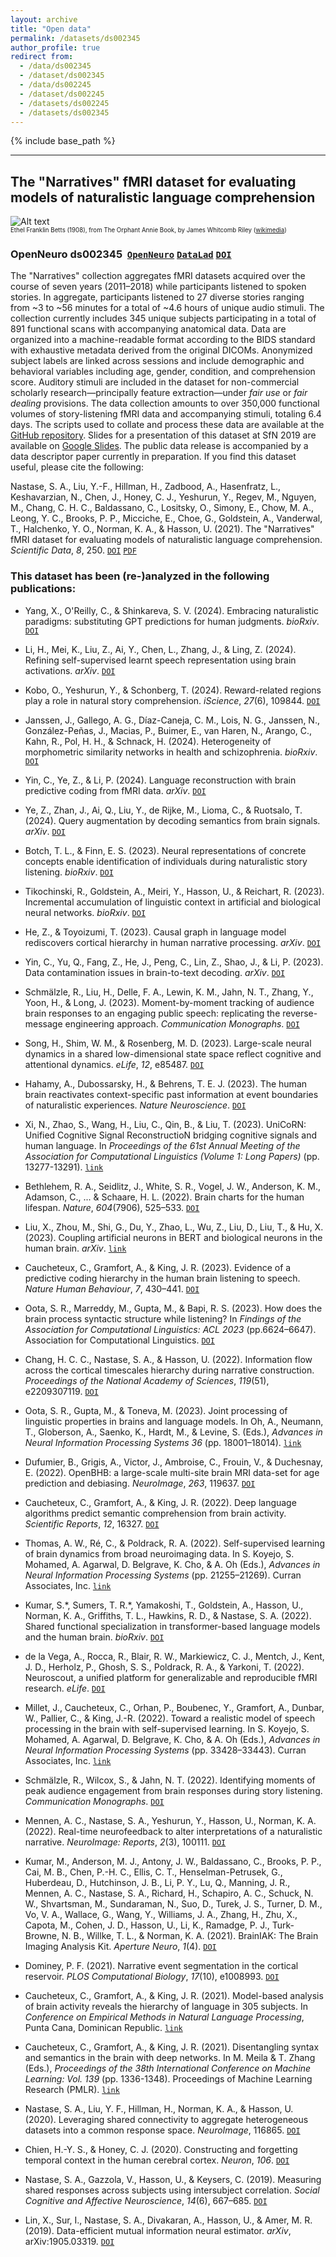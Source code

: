 ```yaml
---
layout: archive
title: "Open data"
permalink: /datasets/ds002345
author_profile: true
redirect from:
  - /data/ds002345
  - /dataset/ds002345
  - /data/ds002245
  - /dataset/ds002245
  - /datasets/ds002245
  - /datasets/ds002345
---
```


{% include base_path %}

---

## The "Narratives" fMRI dataset for evaluating models of naturalistic language comprehension

![Alt text](https://upload.wikimedia.org/wikipedia/commons/a/a0/Orphant_Annie_Book_%E2%80%93_Title_page.jpg?raw=true&s=100 "The Orphant Annie Book")  
<sub><sup>Ethel Franklin Betts (1908), from The Orphant Annie Book, by James Whitcomb Riley ([wikimedia](https://commons.wikimedia.org/wiki/File:Orphant_Annie_Book_%E2%80%93_Title_page.jpg))</sup></sub>

### OpenNeuro ds002345  [`OpenNeuro`](https://openneuro.org/datasets/ds002345/) [`DataLad`](http://datasets.datalad.org/?dir=/labs/hasson/narratives) [`DOI`](https://doi.org/10.18112/openneuro.ds002345.v1.1.4)

The "Narratives" collection aggregates fMRI datasets acquired over the course of seven years (2011&ndash;2018) while participants listened to spoken stories. In aggregate, participants listened to 27 diverse stories ranging from ~3 to ~56 minutes for a total of ~4.6 hours of unique audio stimuli. The collection currently includes 345 unique subjects participating in a total of 891 functional scans with accompanying anatomical data. Data are organized into a machine-readable format according to the BIDS standard with exhaustive metadata derived from the original DICOMs. Anonymized subject labels are linked across sessions and include demographic and behavioral variables including age, gender, condition, and comprehension score. Auditory stimuli are included in the dataset for non-commercial scholarly research&mdash;principally feature extraction&mdash;under *fair use* or *fair dealing* provisions. The data collection amounts to over 350,000 functional volumes of story-listening fMRI data and accompanying stimuli, totaling 6.4 days. The scripts used to collate and process these data are available at the [GitHub repository](https://github.com/snastase/narratives/). Slides for a presentation of this dataset at SfN 2019 are available on [Google Slides](https://docs.google.com/presentation/d/1KNViRGPHFf53PJLTM-1B1ZguHXSPWR2nppkLWNLSuy8/edit?usp=sharing). The public data release is accompanied by a data descriptor paper currently in preparation. If you find this dataset useful, please cite the following:

Nastase, S. A., Liu, Y.-F., Hillman, H., Zadbood, A., Hasenfratz, L., Keshavarzian, N., Chen, J., Honey, C. J., Yeshurun, Y., Regev, M., Nguyen, M., Chang, C. H. C., Baldassano, C., Lositsky, O., Simony, E., Chow, M. A., Leong, Y. C., Brooks, P. P., Micciche, E., Choe, G., Goldstein, A., Vanderwal, T., Halchenko, Y. O., Norman, K. A., & Hasson, U. (2021). The "Narratives" fMRI dataset for evaluating models of naturalistic language comprehension. *Scientific Data*, *8*, 250. [`DOI`](https://doi.org/10.1038/s41597-021-01033-3) [`PDF`](https://snastase.github.io/files/Nastase_SciData_2021.pdf)

### This dataset has been (re-)analyzed in the following publications:

- Yang, X., O'Reilly, C., & Shinkareva, S. V. (2024). Embracing naturalistic paradigms: substituting GPT predictions for human judgments. *bioRxiv*. [`DOI`](https://doi.org/10.1101/2024.06.17.599327)

- Li, H., Mei, K., Liu, Z., Ai, Y., Chen, L., Zhang, J., & Ling, Z. (2024). Refining self-supervised learnt speech representation using brain activations. *arXiv*. [`DOI`](https://doi.org/10.48550/arXiv.2406.08266)

- Kobo, O., Yeshurun, Y., & Schonberg, T. (2024). Reward-related regions play a role in natural story comprehension. *iScience*, *27*(6), 109844. [`DOI`](https://doi.org/10.1016/j.isci.2024.109844)

- Janssen, J., Gallego, A. G., Díaz-Caneja, C. M., Lois, N. G., Janssen, N., González-Peñas, J., Macias, P., Buimer, E., van Haren, N., Arango, C., Kahn, R., Pol, H. H., & Schnack, H. (2024). Heterogeneity of morphometric similarity networks in health and schizophrenia. *bioRxiv*. [`DOI`](https://doi.org/10.1101/2024.03.26.586768)

- Yin, C., Ye, Z., & Li, P. (2024). Language reconstruction with brain predictive coding from fMRI data. *arXiv*. [`DOI`](https://doi.org/10.48550/arXiv.2405.11597)

- Ye, Z., Zhan, J., Ai, Q., Liu, Y., de Rijke, M., Lioma, C., & Ruotsalo, T. (2024). Query augmentation by decoding semantics from brain signals. *arXiv*. [`DOI`](https://doi.org/10.48550/arXiv.2402.15708)

- Botch, T. L., & Finn, E. S. (2023). Neural representations of concrete concepts enable identification of individuals during naturalistic story listening. *bioRxiv*. [`DOI`](https://doi.org/10.1101/2023.09.07.556725)

- Tikochinski, R., Goldstein, A., Meiri, Y., Hasson, U., & Reichart, R. (2023). Incremental accumulation of linguistic context in artificial and biological neural networks. *bioRxiv*. [`DOI`](https://doi.org/10.1101/2024.01.15.575798)

- He, Z., & Toyoizumi, T. (2023). Causal graph in language model rediscovers cortical hierarchy in human narrative processing. *arXiv*. [`DOI`](https://doi.org/10.48550/arXiv.2311.10431)

- Yin, C., Yu, Q., Fang, Z., He, J., Peng, C., Lin, Z., Shao, J., & Li, P. (2023). Data contamination issues in brain-to-text decoding. *arXiv*. [`DOI`](https://doi.org/10.48550/arXiv.2312.10987)

- Schmälzle, R., Liu, H., Delle, F. A., Lewin, K. M., Jahn, N. T., Zhang, Y., Yoon, H., & Long, J. (2023). Moment-by-moment tracking of audience brain responses to an engaging public speech: replicating the reverse-message engineering approach. *Communication Monographs*. [`DOI`](https://doi.org/10.1080/03637751.2023.2240398)

- Song, H., Shim, W. M., & Rosenberg, M. D. (2023). Large-scale neural dynamics in a shared low-dimensional state space reflect cognitive and attentional dynamics. *eLife*, *12*, e85487. [`DOI`](https://doi.org/10.7554/eLife.85487)

- Hahamy, A., Dubossarsky, H., & Behrens, T. E. J. (2023). The human brain reactivates context-specific past information at event boundaries of naturalistic experiences. *Nature Neuroscience*. [`DOI`](https://doi.org/10.1038/s41593-023-01331-6)

- Xi, N., Zhao, S., Wang, H., Liu, C., Qin, B., & Liu, T. (2023). UniCoRN: Unified Cognitive Signal ReconstructioN bridging cognitive signals and human language. In *Proceedings of the 61st Annual Meeting of the Association for Computational Linguistics (Volume 1: Long Papers)* (pp. 13277-13291). [`link`](https://aclanthology.org/2023.acl-long.741)

- Bethlehem, R. A., Seidlitz, J., White, S. R., Vogel, J. W., Anderson, K. M., Adamson, C., ... & Schaare, H. L. (2022). Brain charts for the human lifespan. *Nature*, *604*(7906), 525–533. [`DOI`](https://doi.org/10.1038/s41586-022-04554-y)

- Liu, X., Zhou, M., Shi, G., Du, Y., Zhao, L., Wu, Z., Liu, D., Liu, T., & Hu, X. (2023). Coupling artificial neurons in BERT and biological neurons in the human brain. *arXiv*. [`link`](https://arxiv.org/abs/2303.14871)

- Caucheteux, C., Gramfort, A., & King, J. R. (2023). Evidence of a predictive coding hierarchy in the human brain listening to speech. *Nature Human Behaviour*, *7*, 430–441. [`DOI`](https://doi.org/10.1038/s41562-022-01516-2)

- Oota, S. R., Marreddy, M., Gupta, M., & Bapi, R. S. (2023). How does the brain process syntactic structure while listening? In *Findings of the Association for Computational Linguistics: ACL 2023* (pp.6624–6647). Association for Computational Linguistics. [`DOI`](https://doi.org/10.18653/v1/2023.findings-acl.415)

- Chang, H. C. C., Nastase, S. A., & Hasson, U. (2022). Information flow across the cortical timescales hierarchy during narrative construction. *Proceedings of the National Academy of Sciences*, *119*(51), e2209307119. [`DOI`](https://doi.org/10.1073/pnas.2209307119)

- Oota, S. R., Gupta, M., & Toneva, M. (2023). Joint processing of linguistic properties in brains and language models. In Oh, A., Neumann, T., Globerson, A., Saenko, K., Hardt, M., & Levine, S. (Eds.), *Advances in Neural Information Processing Systems 36* (pp. 18001–18014). [`link`](https://proceedings.neurips.cc/paper_files/paper/2023/hash/3a0e2de215bd17c39ad08ba1d16c1b12-Abstract-Conference.html)

- Dufumier, B., Grigis, A., Victor, J., Ambroise, C., Frouin, V., & Duchesnay, E. (2022). OpenBHB: a large-scale multi-site brain MRI data-set for age prediction and debiasing. *NeuroImage*, *263*, 119637. [`DOI`](https://doi.org/10.1016/j.neuroimage.2022.119637)

- Caucheteux, C., Gramfort, A., & King, J. R. (2022). Deep language algorithms predict semantic comprehension from brain activity. *Scientific Reports*, *12*, 16327. [`DOI`](https://doi.org/10.1038/s41598-022-20460-9)

- Thomas, A. W., Ré, C., & Poldrack, R. A. (2022). Self-supervised learning of brain dynamics from broad neuroimaging data. In S. Koyejo, S. Mohamed, A. Agarwal, D. Belgrave, K. Cho, & A. Oh (Eds.), *Advances in Neural Information Processing Systems* (pp. 21255–21269). Curran Associates, Inc. [`link`](https://proceedings.neurips.cc/paper_files/paper/2022/file/8600a9df1a087a9a66900cc8c948c3f0-Paper-Conference.pdf)

- Kumar, S.\*, Sumers, T. R.\*, Yamakoshi, T., Goldstein, A., Hasson, U., Norman, K. A., Griffiths, T. L., Hawkins, R. D., & Nastase, S. A. (2022). Shared functional specialization in transformer-based language models and the human brain. *bioRxiv*. [`DOI`](https://doi.org/10.1101/2022.06.08.495348)

- de la Vega, A., Rocca, R., Blair, R. W., Markiewicz, C. J., Mentch, J., Kent, J. D., Herholz, P., Ghosh, S. S., Poldrack, R. A., & Yarkoni, T. (2022). Neuroscout, a unified platform for generalizable and reproducible fMRI research. *eLife*. [`DOI`](https://doi.org/10.7554/eLife.79277)

- Millet, J., Caucheteux, C., Orhan, P., Boubenec, Y., Gramfort, A., Dunbar, W., Pallier, C., & King, J.-R. (2022). Toward a realistic model of speech processing in the brain with self-supervised learning. In S. Koyejo, S. Mohamed, A. Agarwal, D. Belgrave, K. Cho, & A. Oh (Eds.), *Advances in Neural Information Processing Systems* (pp. 33428–33443). Curran Associates, Inc. [`link`](https://proceedings.neurips.cc/paper_files/paper/2022/file/d81ecfc8fb18e833a3fa0a35d92532b8-Paper-Conference.pdf)

- Schmälzle, R., Wilcox, S., & Jahn, N. T. (2022). Identifying moments of peak audience engagement from brain responses during story listening. *Communication Monographs*. [`DOI`](https://doi.org/10.1080/03637751.2022.2032229)

- Mennen, A. C., Nastase, S. A., Yeshurun, Y., Hasson, U., Norman, K. A. (2022). Real-time neurofeedback to alter interpretations of a naturalistic narrative. *NeuroImage: Reports*, *2*(3), 100111. [`DOI`](https://doi.org/10.1016/j.ynirp.2022.100111)

- Kumar, M., Anderson, M. J., Antony, J. W., Baldassano, C., Brooks, P. P., Cai, M. B., Chen, P.-H. C., Ellis, C. T., Henselman-Petrusek, G., Huberdeau, D., Hutchinson, J. B., Li, P. Y., Lu, Q., Manning, J. R., Mennen, A. C., Nastase, S. A., Richard, H., Schapiro, A. C., Schuck, N. W., Shvartsman, M., Sundaraman, N., Suo, D., Turek, J. S., Turner, D. M., Vo, V. A., Wallace, G., Wang, Y., Williams, J. A., Zhang, H., Zhu, X., Capota, M., Cohen, J. D., Hasson, U., Li, K., Ramadge, P. J., Turk-Browne, N. B., Willke, T. L., & Norman, K. A. (2021). BrainIAK: The Brain Imaging Analysis Kit. *Aperture Neuro*, *1*(4). [`DOI`](http://doi.org/10.52294/31bb5b68-2184-411b-8c00-a1dacb61e1da)

- Dominey, P. F. (2021). Narrative event segmentation in the cortical reservoir. *PLOS Computational Biology*, *17*(10), e1008993. [`DOI`](https://doi.org/10.1371/journal.pcbi.1008993)

- Caucheteux, C., Gramfort, A., & King, J. R. (2021). Model-based analysis of brain activity reveals the hierarchy of language in 305 subjects. In *Conference on Empirical Methods in Natural Language Processing*, Punta Cana, Dominican Republic. [`link`](https://hal.archives-ouvertes.fr/hal-03361430)

- Caucheteux, C., Gramfort, A., & King, J. R. (2021). Disentangling syntax and semantics in the brain with deep networks. In M. Meila & T. Zhang (Eds.), *Proceedings of the 38th International Conference on Machine Learning: Vol. 139* (pp. 1336-1348). Proceedings of Machine Learning Research (PMLR). [`link`](http://proceedings.mlr.press/v139/caucheteux21a.html)

- Nastase, S. A., Liu, Y. F., Hillman, H., Norman, K. A., & Hasson, U. (2020). Leveraging shared connectivity to aggregate heterogeneous datasets into a common response space. *NeuroImage*, 116865. [`DOI`](https://doi.org/10.1016/j.neuroimage.2020.116865)

- Chien, H.-Y. S., & Honey, C. J. (2020). Constructing and forgetting temporal context in the human cerebral cortex. *Neuron*, *106*. [`DOI`](https://doi.org/10.1016/j.neuron.2020.02.013)

- Nastase, S. A., Gazzola, V., Hasson, U., & Keysers, C. (2019). Measuring shared responses across subjects using intersubject correlation. *Social Cognitive and Affective Neuroscience*, *14*(6), 667–685. [`DOI`](https://doi.org/10.1093/scan/nsz037)

- Lin, X., Sur, I., Nastase, S. A., Divakaran, A., Hasson, U., & Amer, M. R. (2019). Data-efficient mutual information neural estimator. *arXiv*, arXiv:1905.03319. [`DOI`](https://arxiv.org/abs/1905.03319)
